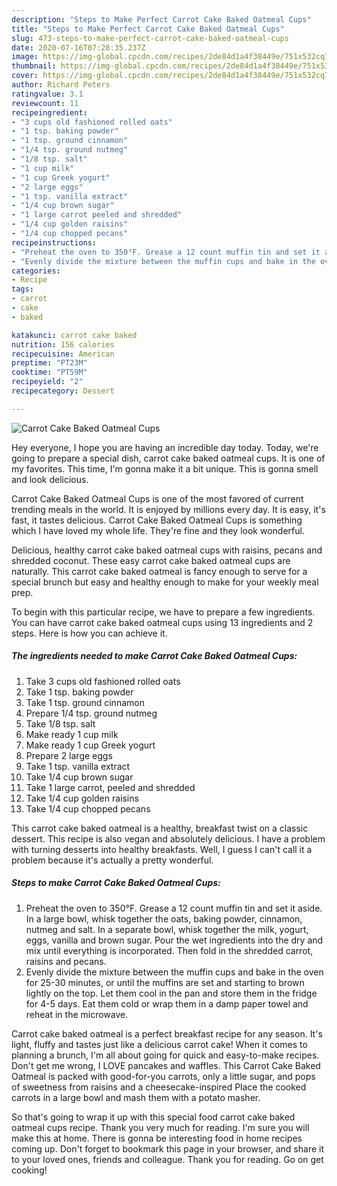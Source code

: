 ```yaml
---
description: "Steps to Make Perfect Carrot Cake Baked Oatmeal Cups"
title: "Steps to Make Perfect Carrot Cake Baked Oatmeal Cups"
slug: 473-steps-to-make-perfect-carrot-cake-baked-oatmeal-cups
date: 2020-07-16T07:28:35.237Z
image: https://img-global.cpcdn.com/recipes/2de84d1a4f38449e/751x532cq70/carrot-cake-baked-oatmeal-cups-recipe-main-photo.jpg
thumbnail: https://img-global.cpcdn.com/recipes/2de84d1a4f38449e/751x532cq70/carrot-cake-baked-oatmeal-cups-recipe-main-photo.jpg
cover: https://img-global.cpcdn.com/recipes/2de84d1a4f38449e/751x532cq70/carrot-cake-baked-oatmeal-cups-recipe-main-photo.jpg
author: Richard Peters
ratingvalue: 3.1
reviewcount: 11
recipeingredient:
- "3 cups old fashioned rolled oats"
- "1 tsp. baking powder"
- "1 tsp. ground cinnamon"
- "1/4 tsp. ground nutmeg"
- "1/8 tsp. salt"
- "1 cup milk"
- "1 cup Greek yogurt"
- "2 large eggs"
- "1 tsp. vanilla extract"
- "1/4 cup brown sugar"
- "1 large carrot peeled and shredded"
- "1/4 cup golden raisins"
- "1/4 cup chopped pecans"
recipeinstructions:
- "Preheat the oven to 350°F. Grease a 12 count muffin tin and set it aside. In a large bowl, whisk together the oats, baking powder, cinnamon, nutmeg and salt. In a separate bowl, whisk together the milk, yogurt, eggs, vanilla and brown sugar. Pour the wet ingredients into the dry and mix until everything is incorporated. Then fold in the shredded carrot, raisins and pecans."
- "Evenly divide the mixture between the muffin cups and bake in the oven for 25-30 minutes, or until the muffins are set and starting to brown lightly on the top. Let them cool in the pan and store them in the fridge for 4-5 days. Eat them cold or wrap them in a damp paper towel and reheat in the microwave."
categories:
- Recipe
tags:
- carrot
- cake
- baked

katakunci: carrot cake baked 
nutrition: 156 calories
recipecuisine: American
preptime: "PT23M"
cooktime: "PT59M"
recipeyield: "2"
recipecategory: Dessert

---
```



![Carrot Cake Baked Oatmeal Cups](https://img-global.cpcdn.com/recipes/2de84d1a4f38449e/751x532cq70/carrot-cake-baked-oatmeal-cups-recipe-main-photo.jpg)

Hey everyone, I hope you are having an incredible day today. Today, we're going to prepare a special dish, carrot cake baked oatmeal cups. It is one of my favorites. This time, I'm gonna make it a bit unique. This is gonna smell and look delicious.

Carrot Cake Baked Oatmeal Cups is one of the most favored of current trending meals in the world. It is enjoyed by millions every day. It is easy, it's fast, it tastes delicious. Carrot Cake Baked Oatmeal Cups is something which I have loved my whole life. They're fine and they look wonderful.

Delicious, healthy carrot cake baked oatmeal cups with raisins, pecans and shredded coconut. These easy carrot cake baked oatmeal cups are naturally. This carrot cake baked oatmeal is fancy enough to serve for a special brunch but easy and healthy enough to make for your weekly meal prep.


To begin with this particular recipe, we have to prepare a few ingredients. You can have carrot cake baked oatmeal cups using 13 ingredients and 2 steps. Here is how you can achieve it.

<!--inarticleads1-->

##### The ingredients needed to make Carrot Cake Baked Oatmeal Cups:

1. Take 3 cups old fashioned rolled oats
1. Take 1 tsp. baking powder
1. Take 1 tsp. ground cinnamon
1. Prepare 1/4 tsp. ground nutmeg
1. Take 1/8 tsp. salt
1. Make ready 1 cup milk
1. Make ready 1 cup Greek yogurt
1. Prepare 2 large eggs
1. Take 1 tsp. vanilla extract
1. Take 1/4 cup brown sugar
1. Take 1 large carrot, peeled and shredded
1. Take 1/4 cup golden raisins
1. Take 1/4 cup chopped pecans


This carrot cake baked oatmeal is a healthy, breakfast twist on a classic dessert. This recipe is also vegan and absolutely delicious. I have a problem with turning desserts into healthy breakfasts. Well, I guess I can&#39;t call it a problem because it&#39;s actually a pretty wonderful. 

<!--inarticleads2-->

##### Steps to make Carrot Cake Baked Oatmeal Cups:

1. Preheat the oven to 350°F. Grease a 12 count muffin tin and set it aside. In a large bowl, whisk together the oats, baking powder, cinnamon, nutmeg and salt. In a separate bowl, whisk together the milk, yogurt, eggs, vanilla and brown sugar. Pour the wet ingredients into the dry and mix until everything is incorporated. Then fold in the shredded carrot, raisins and pecans.
1. Evenly divide the mixture between the muffin cups and bake in the oven for 25-30 minutes, or until the muffins are set and starting to brown lightly on the top. Let them cool in the pan and store them in the fridge for 4-5 days. Eat them cold or wrap them in a damp paper towel and reheat in the microwave.


Carrot cake baked oatmeal is a perfect breakfast recipe for any season. It&#39;s light, fluffy and tastes just like a delicious carrot cake! When it comes to planning a brunch, I&#39;m all about going for quick and easy-to-make recipes. Don&#39;t get me wrong, I LOVE pancakes and waffles. This Carrot Cake Baked Oatmeal is packed with good-for-you carrots, only a little sugar, and pops of sweetness from raisins and a cheesecake-inspired Place the cooked carrots in a large bowl and mash them with a potato masher. 

So that's going to wrap it up with this special food carrot cake baked oatmeal cups recipe. Thank you very much for reading. I'm sure you will make this at home. There is gonna be interesting food in home recipes coming up. Don't forget to bookmark this page in your browser, and share it to your loved ones, friends and colleague. Thank you for reading. Go on get cooking!
